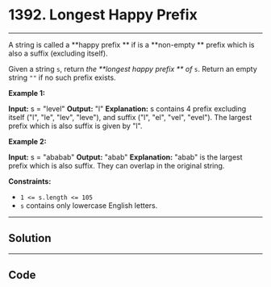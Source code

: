 # 1392. Longest Happy Prefix

---

A string is called a **happy prefix ** if is a **non-empty ** prefix which is also a suffix (excluding itself).

Given a string `s`, return _the **longest happy prefix ** of_ `s`. Return an empty string `""` if no such prefix exists.

 

**Example 1:**


**Input:** s = "level"
**Output:** "l"
**Explanation:** s contains 4 prefix excluding itself ("l", "le", "lev", "leve"), and suffix ("l", "el", "vel", "evel"). The largest prefix which is also suffix is given by "l".


**Example 2:**


**Input:** s = "ababab"
**Output:** "abab"
**Explanation:** "abab" is the largest prefix which is also suffix. They can overlap in the original string.


 

**Constraints:**

  * `1 <= s.length <= 105`
  * `s` contains only lowercase English letters.

---

## Solution



---

## Code
```python


```